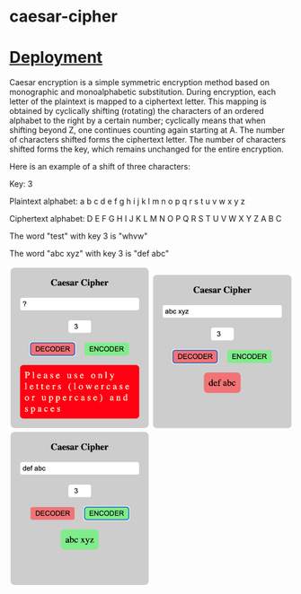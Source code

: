 # caesar-cipher

# [Deployment]()

Caesar encryption is a simple symmetric encryption method based on monographic and monoalphabetic substitution. During encryption, each letter of the plaintext is mapped to a ciphertext letter. This mapping is obtained by cyclically shifting (rotating) the characters of an ordered alphabet to the right by a certain number; cyclically means that when shifting beyond Z, one continues counting again starting at A. The number of characters shifted forms the ciphertext letter. The number of characters shifted forms the key, which remains unchanged for the entire encryption.

Here is an example of a shift of three characters:

Key: 3

Plaintext alphabet: a b c d e f g h i j k l m n o p q r s t u v w x y z

Ciphertext alphabet: D E F G H I J K L M N O P Q R S T U V W X Y Z A B C

The word "test" with key 3 is "whvw"

The word "abc xyz" with key 3 is "def abc"

  <div>
    <img src="./assets/img/readme1.png" alt="readme pic" width="250px">
    <img src="./assets/img/readme2.png" alt="readme pic" width="250px">
    <img src="./assets/img/readme3.png" alt="readme pic" width="250px">
  </div>
